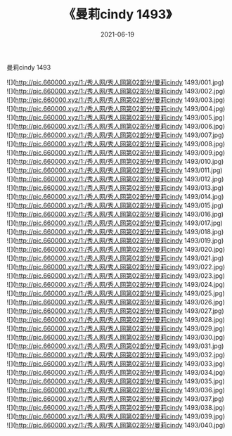﻿---
layout: post
title:  《曼莉cindy 1493》
date:   2021-06-19
img: http://pic.660000.xyz/1:/秀人网/秀人网第02部分/曼莉cindy 1493/000.jpg
categories: [美女, 清纯, 唯美]
---

曼莉cindy 1493

  ![](http://pic.660000.xyz/1:/秀人网/秀人网第02部分/曼莉cindy 1493/001.jpg) <br> ![](http://pic.660000.xyz/1:/秀人网/秀人网第02部分/曼莉cindy 1493/002.jpg) <br> ![](http://pic.660000.xyz/1:/秀人网/秀人网第02部分/曼莉cindy 1493/003.jpg) <br> ![](http://pic.660000.xyz/1:/秀人网/秀人网第02部分/曼莉cindy 1493/004.jpg) <br> ![](http://pic.660000.xyz/1:/秀人网/秀人网第02部分/曼莉cindy 1493/005.jpg) <br> ![](http://pic.660000.xyz/1:/秀人网/秀人网第02部分/曼莉cindy 1493/006.jpg) <br> ![](http://pic.660000.xyz/1:/秀人网/秀人网第02部分/曼莉cindy 1493/007.jpg) <br> ![](http://pic.660000.xyz/1:/秀人网/秀人网第02部分/曼莉cindy 1493/008.jpg) <br> ![](http://pic.660000.xyz/1:/秀人网/秀人网第02部分/曼莉cindy 1493/009.jpg) <br> ![](http://pic.660000.xyz/1:/秀人网/秀人网第02部分/曼莉cindy 1493/010.jpg) <br> ![](http://pic.660000.xyz/1:/秀人网/秀人网第02部分/曼莉cindy 1493/011.jpg) <br> ![](http://pic.660000.xyz/1:/秀人网/秀人网第02部分/曼莉cindy 1493/012.jpg) <br> ![](http://pic.660000.xyz/1:/秀人网/秀人网第02部分/曼莉cindy 1493/013.jpg) <br> ![](http://pic.660000.xyz/1:/秀人网/秀人网第02部分/曼莉cindy 1493/014.jpg) <br> ![](http://pic.660000.xyz/1:/秀人网/秀人网第02部分/曼莉cindy 1493/015.jpg) <br> ![](http://pic.660000.xyz/1:/秀人网/秀人网第02部分/曼莉cindy 1493/016.jpg) <br> ![](http://pic.660000.xyz/1:/秀人网/秀人网第02部分/曼莉cindy 1493/017.jpg) <br> ![](http://pic.660000.xyz/1:/秀人网/秀人网第02部分/曼莉cindy 1493/018.jpg) <br> ![](http://pic.660000.xyz/1:/秀人网/秀人网第02部分/曼莉cindy 1493/019.jpg) <br> ![](http://pic.660000.xyz/1:/秀人网/秀人网第02部分/曼莉cindy 1493/020.jpg) <br> ![](http://pic.660000.xyz/1:/秀人网/秀人网第02部分/曼莉cindy 1493/021.jpg) <br> ![](http://pic.660000.xyz/1:/秀人网/秀人网第02部分/曼莉cindy 1493/022.jpg) <br> ![](http://pic.660000.xyz/1:/秀人网/秀人网第02部分/曼莉cindy 1493/023.jpg) <br> ![](http://pic.660000.xyz/1:/秀人网/秀人网第02部分/曼莉cindy 1493/024.jpg) <br> ![](http://pic.660000.xyz/1:/秀人网/秀人网第02部分/曼莉cindy 1493/025.jpg) <br> ![](http://pic.660000.xyz/1:/秀人网/秀人网第02部分/曼莉cindy 1493/026.jpg) <br> ![](http://pic.660000.xyz/1:/秀人网/秀人网第02部分/曼莉cindy 1493/027.jpg) <br> ![](http://pic.660000.xyz/1:/秀人网/秀人网第02部分/曼莉cindy 1493/028.jpg) <br> ![](http://pic.660000.xyz/1:/秀人网/秀人网第02部分/曼莉cindy 1493/029.jpg) <br> ![](http://pic.660000.xyz/1:/秀人网/秀人网第02部分/曼莉cindy 1493/030.jpg) <br> ![](http://pic.660000.xyz/1:/秀人网/秀人网第02部分/曼莉cindy 1493/031.jpg) <br> ![](http://pic.660000.xyz/1:/秀人网/秀人网第02部分/曼莉cindy 1493/032.jpg) <br> ![](http://pic.660000.xyz/1:/秀人网/秀人网第02部分/曼莉cindy 1493/033.jpg) <br> ![](http://pic.660000.xyz/1:/秀人网/秀人网第02部分/曼莉cindy 1493/034.jpg) <br> ![](http://pic.660000.xyz/1:/秀人网/秀人网第02部分/曼莉cindy 1493/035.jpg) <br> ![](http://pic.660000.xyz/1:/秀人网/秀人网第02部分/曼莉cindy 1493/036.jpg) <br> ![](http://pic.660000.xyz/1:/秀人网/秀人网第02部分/曼莉cindy 1493/037.jpg) <br> ![](http://pic.660000.xyz/1:/秀人网/秀人网第02部分/曼莉cindy 1493/038.jpg) <br> ![](http://pic.660000.xyz/1:/秀人网/秀人网第02部分/曼莉cindy 1493/039.jpg) <br> ![](http://pic.660000.xyz/1:/秀人网/秀人网第02部分/曼莉cindy 1493/040.jpg) <br>